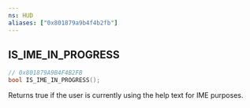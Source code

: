 ```yaml
---
ns: HUD
aliases: ["0x801879a9b4f4b2fb"]
---
```

## IS_IME_IN_PROGRESS

```c
// 0x801879A9B4F4B2FB
bool IS_IME_IN_PROGRESS();
```

Returns true if the user is currently using the help text for IME purposes.

